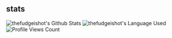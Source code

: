 ## stats
![thefudgeishot's Github Stats](https://github-readme-stats.vercel.app/api?username=thefudgeishot&show_icons=true&theme=radical)
![thefudgeishot's Language Used](https://github-readme-stats.vercel.app/api?username=thefudgeishot&show_icons=true&theme=radical)
<img src="https://komarev.com/ghpvc/?username=LuckFire" alt="Profile Views Count">
<!--
**thefudgeishot/thefudgeishot** is a ✨ _special_ ✨ repository because its `README.md` (this file) appears on your GitHub profile.
